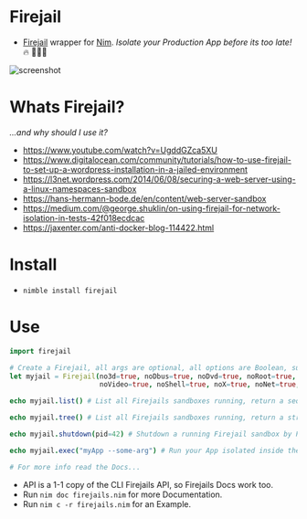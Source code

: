 # Firejail

- [Firejail](https://firejail.wordpress.com/features-3/#namespaces) wrapper for [Nim](https://nim-lang.org/learn.html).
_Isolate your Production App before its too late!_
🔥 🔐👑🔥

![screenshot](https://source.unsplash.com/-YGdiRcY9Sc/800x402 "FireJails")


# Whats Firejail?

_...and why should I use it?_

- https://www.youtube.com/watch?v=UgddGZca5XU  
- https://www.digitalocean.com/community/tutorials/how-to-use-firejail-to-set-up-a-wordpress-installation-in-a-jailed-environment
- https://l3net.wordpress.com/2014/06/08/securing-a-web-server-using-a-linux-namespaces-sandbox
- https://hans-hermann-bode.de/en/content/web-server-sandbox
- https://medium.com/@george.shuklin/on-using-firejail-for-network-isolation-in-tests-42f018ecdcac
- https://jaxenter.com/anti-docker-blog-114422.html


# Install

- `nimble install firejail`


# Use

```nim
import firejail

# Create a Firejail, all args are optional, all options are Boolean, super easy!.
let myjail = Firejail(no3d=true, noDbus=true, noDvd=true, noRoot=true, noSound=true,
                      noVideo=true, noShell=true, noX=true, noNet=true, noIp=true)

echo myjail.list() # List all Firejails sandboxes running, return a seq[JsonNode] (computer friendly)

echo myjail.tree() # List all Firejails sandboxes running, return a string (human friendly)

echo myjail.shutdown(pid=42) # Shutdown a running Firejail sandbox by PID, return bool, true if Ok

echo myjail.exec("myApp --some-arg") # Run your App isolated inside the Firejail.

# For more info read the Docs...
```

- API is a 1-1 copy of the CLI Firejails API, so Firejails Docs work too.
- Run `nim doc firejails.nim` for more Documentation.
- Run `nim c -r firejails.nim` for an Example.
